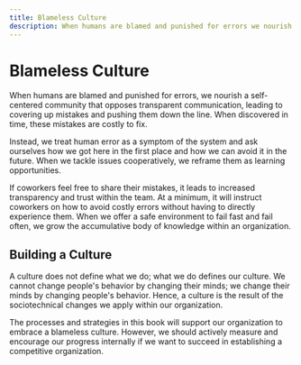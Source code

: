 ```yaml
---
title: Blameless Culture
description: When humans are blamed and punished for errors we nourish a self-centered community that opposes transparent communication, which leads to covering up mistakes and pushing them down the line. When discovered in time, these mistakes are costly to fix.
---
```


# Blameless Culture

When humans are blamed and punished for errors, we nourish a self-centered community that opposes transparent communication, leading to covering up mistakes and pushing them down the line. When discovered in time, these mistakes are costly to fix.

Instead, we treat human error as a symptom of the system and ask ourselves how we got here in the first place and how we can avoid it in the future. When we tackle issues cooperatively, we reframe them as learning opportunities.

If coworkers feel free to share their mistakes, it leads to increased transparency and trust within the team. At a minimum, it will instruct coworkers on how to avoid costly errors without having to directly experience them. When we offer a safe environment to fail fast and fail often, we grow the accumulative body of knowledge within an organization.

## Building a Culture

A culture does not define what we do; what we do defines our culture. We cannot change people's behavior by changing their minds; we change their minds by changing people's behavior. Hence, a culture is the result of the sociotechnical changes we apply within our organization.

The processes and strategies in this book will support our organization to embrace a blameless culture. However, we should actively measure and encourage our progress internally if we want to succeed in establishing a competitive organization.
